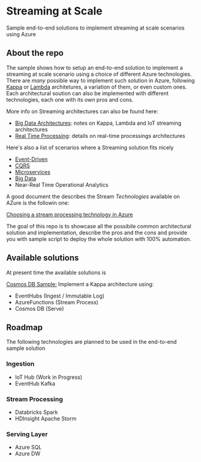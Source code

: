 # Streaming at Scale
Sample end-to-end solutions to implement streaming at scale scenarios using Azure

## About the repo
The sample shows how to setup an end-to-end solution to implement a streaming at scale scenario using a choice of different Azure technologies. There are *many* possible way to implement such solution in Azure, following [Kappa](https://milinda.pathirage.org/kappa-architecture.com/) or [Lambda](http://lambda-architecture.net/) architetures, a variation of them, or even custom ones. Each architectural soution can also be implemented with different technologies, each one with its own pros and cons. 

More info on Streaming architectures can also be found here:

- [Big Data Architectures](https://docs.microsoft.com/en-us/azure/architecture/data-guide/big-data): notes on Kappa, Lambda and IoT streaming architectures
- [Real Time Processing](https://docs.microsoft.com/en-us/azure/architecture/data-guide/big-data/real-time-processing): details on real-time processings architectures

Here's also a list of scenarios where a Streaming solution fits nicely

- [Event-Driven](https://docs.microsoft.com/en-us/azure/architecture/guide/architecture-styles/event-driven)
- [CQRS](https://docs.microsoft.com/en-us/azure/architecture/guide/architecture-styles/cqrs)
- [Microservices](https://docs.microsoft.com/en-us/azure/architecture/guide/architecture-styles/microservices)
- [Big Data](https://docs.microsoft.com/en-us/azure/architecture/guide/architecture-styles/big-data)
- Near-Real Time Operational Analytics

A good document the describes the Stream *Technologies* available on AZure is the followin one:

[Choosing a stream processing technology in Azure](https://docs.microsoft.com/en-us/azure/architecture/data-guide/technology-choices/stream-processing)


The goal of this repo is to showcase all the possibile common architectural solution and implementation, describe the pros and the cons and provide you with sample script to deploy the whole solution with 100% automation.

## Available solutions
At present time the available solutions is

[Cosmos DB Sample:](cosmos-db) Implement a Kappa architecture using:
- EventHubs (Ingest / Immutable Log)
- AzureFunctions (Stream Process)
- Cosmos DB (Serve)

## Roadmap

The following technologies are planned to be used in the end-to-end sample solution

### Ingestion
- IoT Hub (Work in Progress)
- EventHub Kafka

### Stream Processing
- Databricks Spark
- HDInsight Apache Storm

### Serving Layer
- Azure SQL
- Azure DW



